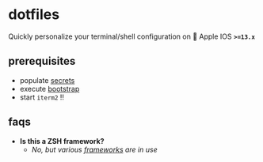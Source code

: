 # dotfiles

Quickly personalize your terminal/shell configuration on 🍎 Apple IOS **`>=13.x`**

## prerequisites

- populate [secrets](./docs/SECRETS.md)
- execute [bootstrap](./docs/BOOTSTRAP.md)
- start `iterm2` !!

## faqs

- **Is this a ZSH framework?**
  - *No, but various [frameworks](./docs/FRAMEWORKS.md) are in use*
